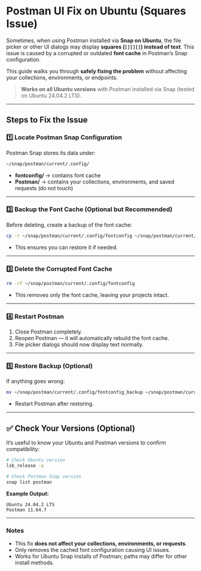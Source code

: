# Postman UI Fix on Ubuntu (Squares Issue)  

Sometimes, when using Postman installed via **Snap on Ubuntu**, the file picker or other UI dialogs may display **squares (`[][][]`) instead of text**. This issue is caused by a corrupted or outdated **font cache** in Postman’s Snap configuration.  

This guide walks you through **safely fixing the problem** without affecting your collections, environments, or endpoints.  

> **Works on all Ubuntu versions** with Postman installed via Snap (tested on Ubuntu 24.04.2 LTS).  

---

## Steps to Fix the Issue

### 1️⃣ Locate Postman Snap Configuration

Postman Snap stores its data under:

```bash
~/snap/postman/current/.config/
````

* **fontconfig/** → contains font cache
* **Postman/** → contains your collections, environments, and saved requests (do not touch)

---

### 2️⃣ Backup the Font Cache (Optional but Recommended)

Before deleting, create a backup of the font cache:

```bash
cp -r ~/snap/postman/current/.config/fontconfig ~/snap/postman/current/.config/fontconfig_backup
```

* This ensures you can restore it if needed.

---

### 3️⃣ Delete the Corrupted Font Cache

```bash
rm -rf ~/snap/postman/current/.config/fontconfig
```

* This removes only the font cache, leaving your projects intact.

---

### 4️⃣ Restart Postman

1. Close Postman completely.
2. Reopen Postman — it will automatically rebuild the font cache.
3. File picker dialogs should now display text normally.

---

### 5️⃣ Restore Backup (Optional)

If anything goes wrong:

```bash
mv ~/snap/postman/current/.config/fontconfig_backup ~/snap/postman/current/.config/fontconfig
```

* Restart Postman after restoring.

---

## ✅ Check Your Versions (Optional)

It’s useful to know your Ubuntu and Postman versions to confirm compatibility:

```bash
# Check Ubuntu version
lsb_release -a

# Check Postman Snap version
snap list postman
```

**Example Output:**

```
Ubuntu 24.04.2 LTS
Postman 11.64.7
```

---

### Notes

* This fix **does not affect your collections, environments, or requests**.
* Only removes the cached font configuration causing UI issues.
* Works for Ubuntu Snap installs of Postman; paths may differ for other install methods.

```
